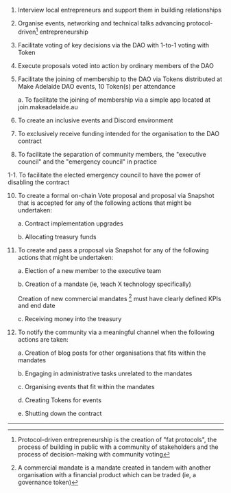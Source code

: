 
1. Interview local entrepreneurs and support them in building
relationships

2. Organise events, networking and technical talks advancing
protocol-driven[^1] entrepreneurship

3. Facilitate voting of key decisions via the DAO with 1-to-1 voting
with Token

4. Execute proposals voted into action by ordinary members of the DAO

5. Facilitate the joining of membership to the DAO via Tokens
distributed at Make Adelaide DAO events, 10 Token(s) per attendance

	a. To facilitate the joining of membership via a simple app
	located at join.makeadelaide.au

6. To create an inclusive events and Discord environment

7. To exclusively receive funding intended for the organisation to the
DAO contract

8. To facilitate the separation of community members, the "executive
council" and the "emergency council" in practice

1-1. To facilitate the elected emergency council to have the power of
disabling the contract

10. To create a formal on-chain Vote proposal and proposal via Snapshot
that is accepted for any of the following actions that might be
undertaken:

	a. Contract implementation upgrades

	b. Allocating treasury funds

11. To create and pass a proposal via Snapshot for any of the
following actions that might be undertaken:

	a. Election of a new member to the executive team

	b. Creation of a mandate (ie, teach X technology specifically)

	Creation of new commercial mandates [^2] must have
	clearly defined KPIs and end date

	c. Receiving money into the treasury

13. To notify the community via a meaningful channel when the
following actions are taken:

	a. Creation of blog posts for other organisations that fits
	within the mandates

	b. Engaging in administrative tasks unrelated to the mandates

	c. Organising events that fit within the mandates

	d. Creating Tokens for events

	e. Shutting down the contract

---

[^1]: Protocol-driven entrepreneurship is the creation of "fat
protocols", the process of building in public with a community of
stakeholders and the process of decision-making with community voting

[^2]: A commercial mandate is a mandate created in tandem with another
organisation with a financial product which can be traded (ie, a
governance token)
